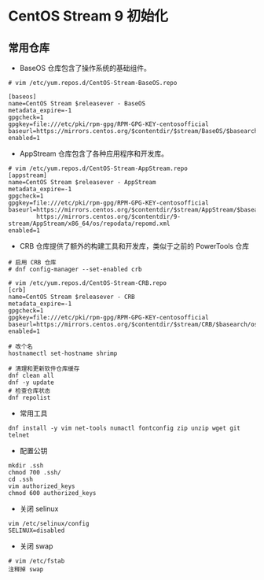 # CentOS Stream 9 初始化


## 常用仓库

- BaseOS 仓库包含了操作系统的基础组件。
```shell
# vim /etc/yum.repos.d/CentOS-Stream-BaseOS.repo

[baseos]
name=CentOS Stream $releasever - BaseOS
metadata_expire=-1
gpgcheck=1
gpgkey=file:///etc/pki/rpm-gpg/RPM-GPG-KEY-centosofficial
baseurl=https://mirrors.centos.org/$contentdir/$stream/BaseOS/$basearch/os/
enabled=1
```

- AppStream 仓库包含了各种应用程序和开发库。
```shell
# vim /etc/yum.repos.d/CentOS-Stream-AppStream.repo
[appstream]
name=CentOS Stream $releasever - AppStream
metadata_expire=-1
gpgcheck=1
gpgkey=file:///etc/pki/rpm-gpg/RPM-GPG-KEY-centosofficial
baseurl=https://mirrors.centos.org/$contentdir/$stream/AppStream/$basearch/os/
        https://mirrors.centos.org/$contentdir/9-stream/AppStream/x86_64/os/repodata/repomd.xml
enabled=1
```

- CRB 仓库提供了额外的构建工具和开发库，类似于之前的 PowerTools 仓库
```shell
# 启用 CRB 仓库
# dnf config-manager --set-enabled crb

# vim /etc/yum.repos.d/CentOS-Stream-CRB.repo
[crb]
name=CentOS Stream $releasever - CRB
metadata_expire=-1
gpgcheck=1
gpgkey=file:///etc/pki/rpm-gpg/RPM-GPG-KEY-centosofficial
baseurl=https://mirrors.centos.org/$contentdir/$stream/CRB/$basearch/os/
enabled=1
```

```shell
# 改个名
hostnamectl set-hostname shrimp

# 清理和更新软件仓库缓存
dnf clean all
dnf -y update
# 检查仓库状态
dnf repolist
```

- 常用工具

```shell
dnf install -y vim net-tools numactl fontconfig zip unzip wget git telnet
```

- 配置公钥

```shell
mkdir .ssh
chmod 700 .ssh/
cd .ssh
vim authorized_keys
chmod 600 authorized_keys
```

- 关闭 selinux
```shell
vim /etc/selinux/config
SELINUX=disabled
```

- 关闭 swap

```shell
# vim /etc/fstab
注释掉 swap
```
